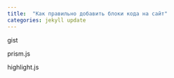 ```yaml
---
title:  "Как правильно добавить блоки кода на сайт"
categories: jekyll update
---
```


gist

prism.js

highlight.js
